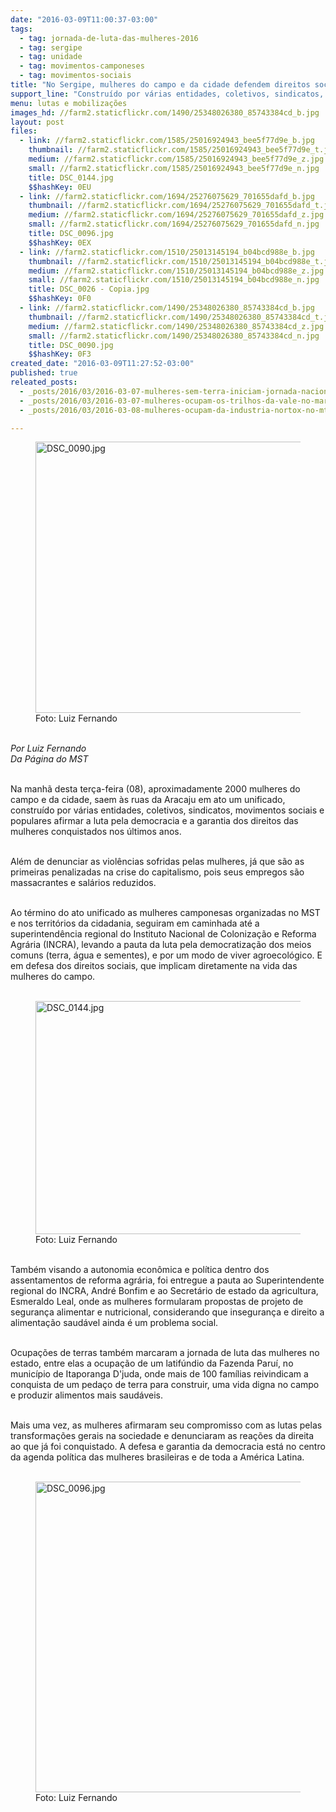 ```yaml
---
date: "2016-03-09T11:00:37-03:00"
tags:
  - tag: jornada-de-luta-das-mulheres-2016
  - tag: sergipe
  - tag: unidade
  - tag: movimentos-camponeses
  - tag: movimentos-sociais
title: "No Sergipe, mulheres do campo e da cidade defendem direitos sociais em ato unificado"
support_line: "Construído por várias entidades, coletivos, sindicatos, movimentos sociais e populares afirmar a luta pela democracia e a garantia dos direitos das mulheres conquistados nos últimos anos."
menu: lutas e mobilizações
images_hd: //farm2.staticflickr.com/1490/25348026380_85743384cd_b.jpg
layout: post
files:
  - link: //farm2.staticflickr.com/1585/25016924943_bee5f77d9e_b.jpg
    thumbnail: //farm2.staticflickr.com/1585/25016924943_bee5f77d9e_t.jpg
    medium: //farm2.staticflickr.com/1585/25016924943_bee5f77d9e_z.jpg
    small: //farm2.staticflickr.com/1585/25016924943_bee5f77d9e_n.jpg
    title: DSC_0144.jpg
    $$hashKey: 0EU
  - link: //farm2.staticflickr.com/1694/25276075629_701655dafd_b.jpg
    thumbnail: //farm2.staticflickr.com/1694/25276075629_701655dafd_t.jpg
    medium: //farm2.staticflickr.com/1694/25276075629_701655dafd_z.jpg
    small: //farm2.staticflickr.com/1694/25276075629_701655dafd_n.jpg
    title: DSC_0096.jpg
    $$hashKey: 0EX
  - link: //farm2.staticflickr.com/1510/25013145194_b04bcd988e_b.jpg
    thumbnail: //farm2.staticflickr.com/1510/25013145194_b04bcd988e_t.jpg
    medium: //farm2.staticflickr.com/1510/25013145194_b04bcd988e_z.jpg
    small: //farm2.staticflickr.com/1510/25013145194_b04bcd988e_n.jpg
    title: DSC_0026 - Copia.jpg
    $$hashKey: 0F0
  - link: //farm2.staticflickr.com/1490/25348026380_85743384cd_b.jpg
    thumbnail: //farm2.staticflickr.com/1490/25348026380_85743384cd_t.jpg
    medium: //farm2.staticflickr.com/1490/25348026380_85743384cd_z.jpg
    small: //farm2.staticflickr.com/1490/25348026380_85743384cd_n.jpg
    title: DSC_0090.jpg
    $$hashKey: 0F3
created_date: "2016-03-09T11:27:52-03:00"
published: true
releated_posts:
  - _posts/2016/03/2016-03-07-mulheres-sem-terra-iniciam-jornada-nacional-de-lutas-no-no-rn.md
  - _posts/2016/03/2016-03-07-mulheres-ocupam-os-trilhos-da-vale-no-maranhao.md
  - _posts/2016/03/2016-03-08-mulheres-ocupam-da-industria-nortox-no-mt.md

---
```

<figure class="image"><img alt="DSC_0090.jpg" height="434" src="//farm2.staticflickr.com/1490/25348026380_85743384cd_b.jpg" width="700" />
<figcaption>Foto: Luiz Fernando</figcaption>
</figure>

<p><br />
<em>Por Luiz Fernando<br />
Da P&aacute;gina do MST</em></p>

<p><br />
Na manh&atilde; desta ter&ccedil;a-feira (08), aproximadamente 2000 mulheres do campo e da cidade, saem &agrave;s ruas da Aracaju em ato um unificado, constru&iacute;do por v&aacute;rias entidades, coletivos, sindicatos, movimentos sociais e populares afirmar a luta pela democracia e a garantia dos direitos das mulheres conquistados nos &uacute;ltimos anos.</p>

<p><br />
Al&eacute;m de denunciar as viol&ecirc;ncias sofridas pelas mulheres, j&aacute; que s&atilde;o as primeiras penalizadas na crise do capitalismo, pois seus empregos s&atilde;o massacrantes e sal&aacute;rios reduzidos.</p>

<p><br />
Ao t&eacute;rmino do ato unificado as mulheres camponesas organizadas no MST e nos territ&oacute;rios da cidadania, seguiram em caminhada at&eacute; a superintend&ecirc;ncia regional do Instituto Nacional de Coloniza&ccedil;&atilde;o e Reforma Agr&aacute;ria (INCRA), levando a pauta da luta pela democratiza&ccedil;&atilde;o dos meios comuns (terra, &aacute;gua e sementes), e por um modo de viver agroecol&oacute;gico. E em defesa dos direitos sociais, que implicam diretamente na vida das mulheres do campo.<br />
&nbsp;</p>

<figure class="image"><img alt="DSC_0144.jpg" height="373" src="//farm2.staticflickr.com/1585/25016924943_bee5f77d9e_b.jpg" width="700" />
<figcaption>Foto: Luiz Fernando</figcaption>
</figure>

<p><br />
Tamb&eacute;m visando a autonomia econ&ocirc;mica e pol&iacute;tica dentro dos assentamentos de reforma agr&aacute;ria, foi entregue a pauta ao Superintendente regional do INCRA, Andr&eacute; Bonfim e ao Secret&aacute;rio de estado da agricultura, Esmeraldo Leal, onde as mulheres formularam propostas de projeto de seguran&ccedil;a alimentar e nutricional, considerando que inseguran&ccedil;a e direito a alimenta&ccedil;&atilde;o saud&aacute;vel ainda &eacute; um problema social.</p>

<p><br />
Ocupa&ccedil;&otilde;es de terras tamb&eacute;m marcaram a jornada de luta das mulheres no estado, entre elas a ocupa&ccedil;&atilde;o de um latif&uacute;ndio da Fazenda Paru&iacute;, no munic&iacute;pio de Itaporanga D&#39;juda, onde mais de 100 fam&iacute;lias reivindicam a conquista de um peda&ccedil;o de terra para construir, uma vida digna no campo e produzir alimentos mais saud&aacute;veis.</p>

<p><br />
Mais uma vez, as mulheres afirmaram seu compromisso com as lutas pelas transforma&ccedil;&otilde;es gerais na sociedade e denunciaram as rea&ccedil;&otilde;es da direita ao que j&aacute; foi conquistado. A defesa e garantia da democracia est&aacute; no centro da agenda pol&iacute;tica das mulheres brasileiras e de toda a Am&eacute;rica Latina.<br />
&nbsp;</p>

<figure class="image"><img alt="DSC_0096.jpg" height="497" src="//farm2.staticflickr.com/1694/25276075629_701655dafd_b.jpg" width="700" />
<figcaption>Foto: Luiz Fernando</figcaption>
</figure>
